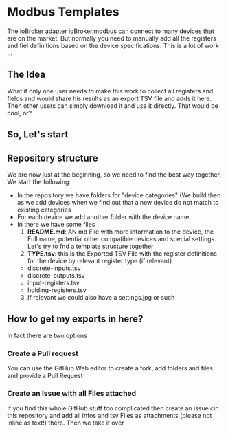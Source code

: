 # Modbus Templates

The ioBroker adapter ioBroker.modbus can connect to many devices that are on the market. But normally you need to manually add all the registers and fiel definitions based on the device specifications. This is a lot of work ...

## The Idea
What if only one user needs to make this work to collect all registers and fields and would share his results as an export TSV file and adds it here. Then other users can simply download it and use it directly. That would be cool, or?

## So, Let's start


## Repository structure

We are now just at the beginning, so we need to find the best way together.
We start the following:
* In the repository we have folders for "device categories" (We build then as we add devices when we find out that a new device do not match to existing categories
* For each device we add another folder with the device name
* In there we have some files
  1. **README.md**: AN md File with more information to the device, the Full name, potential other compatible devices and special settings. Let's try to fnd a template structure together
  2. **TYPE.tsv**: this is the Exported TSV File with the register definitions for the device by relevant register type (if relevant)
    * discrete-inputs.tsv
    * discrete-outputs.tsv
    * input-registers.tsv
    * holding-registers.tsv
  3. If relevant we could also have a settings.jpg or such

## How to get my exports in here?
In fact there are two options

### Create a Pull request
You can use the GitHub Web editor to create a fork, add folders and files and provide a Pull Request

### Create an Issue with all Files attached
If you find this whole GitHub stuff too complicated then create an issue cin this repository and add all infos and tsv Files as attachments (please not inline as text!) there. Then we take it over
